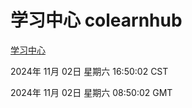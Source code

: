 # 学习中心 colearnhub
[学习中心](http://219.139.197.74:56308/colearnhub/)

2024年 11月 02日 星期六 16:50:02 CST

2024年 11月 02日 星期六 08:50:02 GMT
